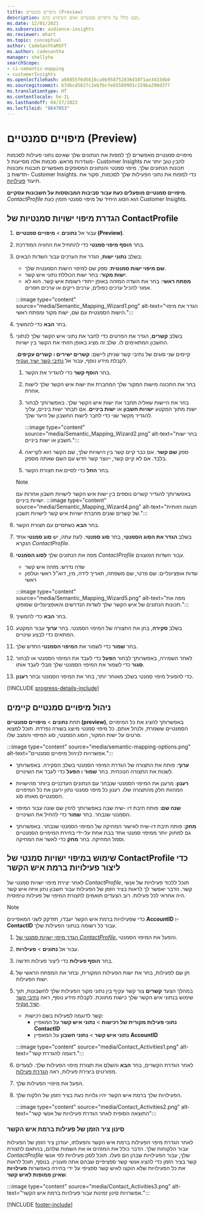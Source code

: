 ```yaml
---
title: מיפויים סמנטיים (Preview)
description: מבט כולל על מיפויים סמנטיים ואופן השימוש בהם.
ms.date: 12/01/2021
ms.subservice: audience-insights
ms.reviewer: mhart
ms.topic: conceptual
author: CadeSanthaMSFT
ms.author: cadesantha
manager: shellyha
searchScope:
- ci-semantic-mapping
- customerInsights
ms.openlocfilehash: a60855f6d5616ca9b958752836d1071ae3433db0
ms.sourcegitcommit: b7dbcd5627c2ebfbcfe65589991c159ba290d377
ms.translationtype: HT
ms.contentlocale: he-IL
ms.lasthandoff: 04/27/2022
ms.locfileid: "8647053"
---
```

# <a name="semantic-mappings-preview"></a>מיפויים סמנטיים (Preview)

מיפויים סמנטיים מאפשרים לך למפות את הנתונים שלך שאינם נתוני פעילות לסכמות מוגדרות מראש. סכמות אלה מסייעות ל- Customer Insights להבין טוב יותר את תכונות הנתונים שלך. מיפוי סמנטי והנתונים המסופקים מאפשרים תובנות ותכונות חדשות ב- Customer Insights. כדי למפות את נתוני הפעילות שלך לסכמות, סקור את תיעוד [פעילויות](activities.md).

**מיפויים סמנטיים מופעלים כעת עבור סביבות המבוססות על חשבונות עסקיים**. *ContactProfile* הוא הסוג היחיד של מיפוי סמנטי הזמין כעת Customer Insights.

## <a name="define-a-contactprofile-semantic-entity-mapping"></a>הגדרת מיפוי ישויות סמנטיות של ContactProfile

1. עבור אל **נתונים** > **מיפויים סמנטיים (Preview)**.

1. בחר **הוסף מיפוי סמנטי** כדי להתחיל את החוויה המודרכת.

1. בשלב **נתוני ישות**, הגדר את הערכים עבור השדות הבאים:

   - **שם מיפוי ישות סמנטית**: ספק שם למיפוי הישות הסמנטית שלך.
   - **ישות מקור**: בחר ישות הכוללת נתוני איש קשר.
   - **מפתח ראשי**: בחר את השדה המזהה באופן ייחודי רשומת איש קשר. הוא לא אמור להכיל ערכים כפולים, ערכים ריקים או ערכים חסרים.

   :::image type="content" source="media/Semantic_Mapping_Wizard1.png" alt-text="הגדר את מיפוי הישות הסמנטית עם שם, ישות מקור ומפתח ראשי.":::

1. בחר **הבא** כדי להמשיך.

1. בשלב **קשרים**, הגדר את הפרטים כדי לחבר את נתוני איש הקשר שלך לנתוני החשבון המתאימים לו. שלב זה מציג באופן חזותי את הקשר בין ישויות.  

   קיימים שני סוגים של נתיבי קשר שניתן ליישם: **קשרים ישירים** ו **קשרים עקיפים**. לקבלת מידע נוסף, עבור אל [נתיבי קשר ישיר ועקיף](relationships.md#relationship-paths).

   1. בחר **הוסף קשר** כדי להגדיר את הקשר.
   1. בחר את התכונה מישות המקור שלך המחברת את ישות איש הקשר שלך לישות אחרת.
   1. בחר את היישות שאליה תחבר את ישות איש הקשר שלך. באפשרותך לבחור ישות מתוך המקטע **ישויות חשבון** או **ישות ביניים**. אם תבחר ישות ביניים, עליך להגדיר מקשר שני כדי לחבר לישות החשבון של היעד שלך.

      :::image type="content" source="media/Semantic_Mapping_Wizard2.png" alt-text="בחר ישות חשבון או ישות ביניים.":::

   1. ספק **שם קשר**. אם כבר קיים קשר בין הישויות שלך, שם הקשר הוא לקריאה בלבד. אם לא קיים קשר, ייווצר קשר חדש עם השם שאתה מספק.
   1. בחר **החל** כדי לסיים את תצורת הקשר.

   > [!NOTE]
   > באפשרותך להגדיר קשרים נוספים בין ישות איש הקשר לישויות חשבון אחרות עם ישויות ביניים.
   >  :::image type="content" source="media/Semantic_Mapping_Wizard4.png" alt-text="תצוגה חזותית של קשרים שונים מחברת ישויות איש קשר לישויות חשבון.":::

1. בחר **הבא** כשתסיים עם תצורת הקשר.

1. בשלב **הגדר את הסוג הסמנטי**, בחר **סוג סמנטי**. לעת עתה, יש **סוג סמנטי** אחד הנקרא *ContactProfile*.

1. מפה את הנתונים שלך **לסוג הסמנטי** *ContactProfile* עבור השדות המוצגים.
   - שדה נדרש: מזהה איש קשר
   - שדות אופציונליים: שם פרטי, שם משפחה, תאריך לידה, מין, דוא"ל ראשי וטלפון ראשי

   :::image type="content" source="media/Semantic_Mapping_Wizard5.png" alt-text="מפה את תכונות הנתונים של איש הקשר שלך לשדות הנדרשים והאופציונליים שסופקו.":::

1. בחר **הבא** כדי להמשיך.

1. בשלב **סקירה**, בחן את התצורה של המיפוי הסמנטי. בחר **ערוך** עבור המקטע המתאים כדי לבצע שינויים.

1. בחר **שמור** כדי לשמור את **המיפוי הסמנטי** החדש שלך.

1. לאחר השמירה, באפשרותך לבחור **הפעל** כדי לעבד את המיפוי הסמנטי או לבחור **סגור** כדי לשמור את המיפוי הסמנטי שלך מבלי לעבד אותו.

1. כדי להפעיל מיפוי סמנטי בשלב מאוחר יותר, בחר את המיפוי הסמנטי ובחר **רענון**.

[!INCLUDE [progress-details-include](includes/progress-details-pane.md)]

## <a name="manage-existing-semantic-mappings"></a>ניהול מיפויים סמנטיים קיימים

תחת **נתונים** > **מיפויים סמנטיים (preview)**, באפשרותך להציג את כל המיפויים הסמנטיים ששמרת, ולנהל אותם. כל מיפוי סמנטי מיוצג בשורה נפרדת. תוכל למצוא פרטים על ישות המקור, הסוג הסמנטי, סוג המיפוי והמצב שלו.

:::image type="content" source="media/semantic-mapping-options.png" alt-text="אפשרויות לניהול מיפויים סמנטיים.":::

- **ערוך**: פותח את התצורה של הגדרת המיפוי הסמנטי בשלב הסקירה. באפשרותך לשנות את התצורה הנוכחית. בחר **שמור** ו **הפעל** כדי לעבד את השינויים.

- **רענון**: מרענן את המיפוי הסמנטי שנבחר עם הנתונים העדכניים ביותר מהישויות המהוות חלק מהתצורה שלו. רענון כל מיפוי סמנטי נתון ירענן את כל המיפויים הסמנטיים מאותו סוג.

- **שנה שם**: פותח תיבת דו -שיח שבה באפשרותך להזין שם שונה עבור המיפוי הסמנטי שנבחר. בחר **שמור** כדי להחיל את השינויים.

- **מחק**: פותח תיבת דו-שיח לאישור המחיקה של המיפוי הסמנטי שנבחר. באפשרותך גם למחוק יותר ממיפוי סמנטי אחד בבת אחת על-ידי בחירת המיפויים הסמנטיים וסמל המחיקה. בחר **מחק** כדי לאשר את המחיקה.

## <a name="use-a-contactprofile-semantic-entity-mapping-to-create-contact-level-activities"></a>שימוש במיפוי ישויות סמנטי של ContactProfile כדי ליצור פעילויות ברמת איש הקשר

לאחר יצירת מיפוי ישויות סמנטי של *ContactProfile*, תוכל ללכוד פעילויות של אנשי קשר. הדבר יאפשר לך לראות בציר הזמן של הפעילות עבור חשבון נתון איזה איש קשר היה אחראי לכל פעילות. רוב הצעדים תואמים לתצורת המיפוי של פעילות טיפוסית.

   > [!NOTE]
   > כדי שפעילויות ברמת איש הקשר יעבדו, תזדקק לשני המאפיינים **AccountID** ו- **ContactID‎** עבור כל רשומה בנתוני הפעילות שלך.

1. [הגדר מיפוי ישויות סמנטי של *ContactProfile*.](#define-a-contactprofile-semantic-entity-mapping) והפעל את המיפוי הסמנטי.

1. עבור אל **נתונים** > **פעילויות**.

1. בחר **הוסף פעילות** כדי ליצור פעילות חדשה.

1. תן שם לפעילות, בחר את ישות הפעילות המקורית, ובחר את המפתח הראשי של ישות הפעילות.

1. במהלך הצעד **קשרים** צור קשר עקיף בין נתוני מקור הפעילות שלך לחשבונות, תוך שימוש בנתוני איש הקשר שלך כישות מתווכת. לקבלת מידע נוסף, ראה [נתיבי קשר ישיר ועקיף](relationships.md#relationship-paths).
   - קשר לדוגמה לפעילות בשם *רכישות*:
      - **נתוני פעילות מקורית של רכישות** > **נתוני איש קשר** על המאפיין **ContactID‎**
      - **נתוני איש קשר** > **נתוני חשבון** על המאפיין **AccountID‎**

   :::image type="content" source="media/Contact_Activities1.png" alt-text="דוגמה להגדרת קשר.":::

1. לאחר הגדרת הקשרים, בחר **הבא** והשלם את תצורת מיפוי הפעילות שלך. לצעדים מפורטים ביצירת פעילות, ראה [הגדרת פעילות](activities.md).

1. הפעל את מיפויי הפעילות שלך.

1. הפעילויות שלך ברמת איש הקשר יהיו גלויות כעת בציר הזמן של הלקוח שלך.

   :::image type="content" source="media/Contact_Activities2.png" alt-text="התוצאה הסופית לאחר הגדרת פעילויות של אנשי קשר":::

### <a name="contact-level-activity-timeline-filtering"></a>סינון ציר הזמן של פעילות ברמת איש הקשר

לאחר הגדרת מיפוי הפעילות ברמת איש הקשר והפעלתו, יעודכן ציר הזמן של הפעילות עבור הלקוחות שלך. הדבר כולל את המזהים או את השמות שלהם, בהתאם לתצורת *ContactProfile* שלך, עבור הפעילויות שבהן הם פעלו. תוכל לסנן פעילויות לפי אנשי קשר בציר הזמן כדי להציג אנשי קשר ספציפיים שבהם אתה מעוניין. בנוסף, תוכל לראות את כל הפעילויות שלא הוקצו לאיש קשר ספציפי על ידי בחירה באפשרות **פעילויות שאינן ממופות לאיש קשר**.

   :::image type="content" source="media/Contact_Activities3.png" alt-text="אפשרויות סינון זמינות עבור פעילויות ברמת איש הקשר.":::

[!INCLUDE [footer-include](includes/footer-banner.md)]
